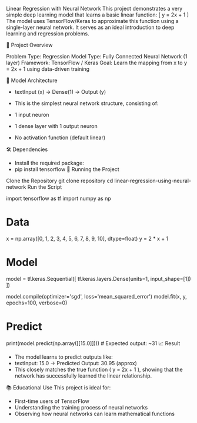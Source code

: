 Linear Regression with Neural Network
This project demonstrates a very simple deep learning model that learns a basic linear function:
[ y = 2x + 1 ]
The model uses TensorFlow/Keras to approximate this function using a single-layer neural network. It serves as an ideal introduction to deep learning and regression problems.

📌 Project Overview

Problem Type: Regression
Model Type: Fully Connected Neural Network (1 layer)
Framework: TensorFlow / Keras
Goal: Learn the mapping from x to y = 2x + 1 using data-driven training


🧠 Model Architecture
- textInput (x) → Dense(1) → Output (y)

- This is the simplest neural network structure, consisting of:

- 1 input neuron
- 1 dense layer with 1 output neuron
- No activation function (default linear)

🛠️ Dependencies
- Install the required package:
- pip install tensorflow
🚀 Running the Project

Clone the Repository
git clone repository
cd linear-regression-using-neural-network
Run the Script

import tensorflow as tf
import numpy as np

# Data
x = np.array([0, 1, 2, 3, 4, 5, 6, 7, 8, 9, 10], dtype=float)
y = 2 * x + 1

# Model
model = tf.keras.Sequential([
    tf.keras.layers.Dense(units=1, input_shape=[1])
])

model.compile(optimizer='sgd', loss='mean_squared_error')
model.fit(x, y, epochs=100, verbose=0)

# Predict
print(model.predict(np.array([[15.0]])))  # Expected output: ~31
📈 Result
- The model learns to predict outputs like:
- textInput: 15.0 → Predicted Output: 30.95 (approx)
- This closely matches the true function ( y = 2x + 1 ), showing that the network has successfully learned the linear relationship.
  
📚 Educational Use
This project is ideal for:

- First-time users of TensorFlow
- Understanding the training process of neural networks
- Observing how neural networks can learn mathematical functions
